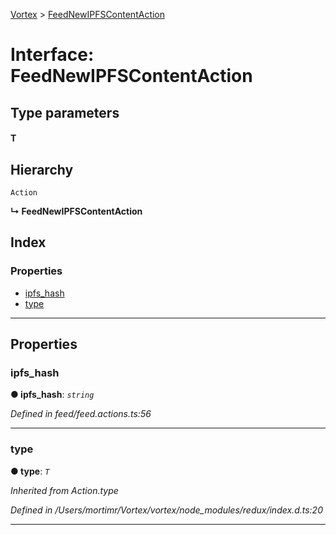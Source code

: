 [Vortex](../README.md) > [FeedNewIPFSContentAction](../interfaces/feednewipfscontentaction.md)

# Interface: FeedNewIPFSContentAction

## Type parameters
#### T 
## Hierarchy

 `Action`

**↳ FeedNewIPFSContentAction**

## Index

### Properties

* [ipfs_hash](feednewipfscontentaction.md#ipfs_hash)
* [type](feednewipfscontentaction.md#type)

---

## Properties

<a id="ipfs_hash"></a>

###  ipfs_hash

**● ipfs_hash**: *`string`*

*Defined in feed/feed.actions.ts:56*

___
<a id="type"></a>

###  type

**● type**: *`T`*

*Inherited from Action.type*

*Defined in /Users/mortimr/Vortex/vortex/node_modules/redux/index.d.ts:20*

___

